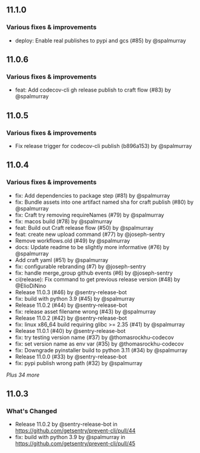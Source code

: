 ## 11.1.0

### Various fixes & improvements

- deploy: Enable real publishes to pypi and gcs (#85) by @spalmurray

## 11.0.6

### Various fixes & improvements

- feat: Add codecov-cli gh release publish to craft flow (#83) by @spalmurray

## 11.0.5

### Various fixes & improvements

- Fix release trigger for codecov-cli publish (b896a153) by @spalmurray

## 11.0.4

### Various fixes & improvements

- fix: Add dependencies to package step (#81) by @spalmurray
- fix: Bundle assets into one artifact named sha for craft publish (#80) by @spalmurray
- fix: Craft try removing requireNames (#79) by @spalmurray
- fix: macos build (#78) by @spalmurray
- feat: Build out Craft release flow (#50) by @spalmurray
- feat: create new upload command (#77) by @joseph-sentry
- Remove workflows.old (#49) by @spalmurray
- docs: Update readme to be slightly more informative (#76) by @spalmurray
- Add craft yaml (#51) by @spalmurray
- fix: configurable rebranding (#7) by @joseph-sentry
- fix: handle merge_group github events (#6) by @joseph-sentry
- ci(release): Fix command to get previous release version (#48) by @ElioDiNino
- Release 11.0.3 (#46) by @sentry-release-bot
- fix: build with python 3.9 (#45) by @spalmurray
- Release 11.0.2 (#44) by @sentry-release-bot
- fix: release asset filename wrong (#43) by @spalmurray
- Release 11.0.2 (#42) by @sentry-release-bot
- fix: linux x86_64 build requiring glibc >= 2.35 (#41) by @spalmurray
- Release 11.0.1 (#40) by @sentry-release-bot
- fix: try testing version name (#37) by @thomasrockhu-codecov
- fix: set version name as env var (#35) by @thomasrockhu-codecov
- fix: Downgrade pyinstaller build to python 3.11 (#34) by @spalmurray
- Release 11.0.0 (#33) by @sentry-release-bot
- fix: pypi publish wrong path (#32) by @spalmurray

_Plus 34 more_

## 11.0.3

### What's Changed
- Release 11.0.2 by @sentry-release-bot in https://github.com/getsentry/prevent-cli/pull/44
- fix: build with python 3.9 by @spalmurray in https://github.com/getsentry/prevent-cli/pull/45
